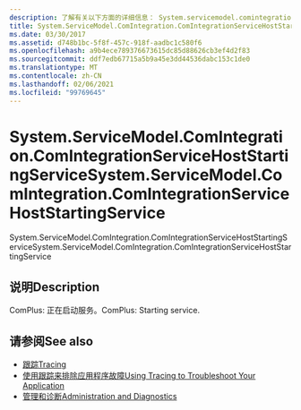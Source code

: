 ```yaml
---
description: 了解有关以下方面的详细信息： System.servicemodel.comintegration。 ComIntegrationServiceHostStartingService
title: System.ServiceModel.ComIntegration.ComIntegrationServiceHostStartingService
ms.date: 03/30/2017
ms.assetid: d748b1bc-5f8f-457c-918f-aadbc1c580f6
ms.openlocfilehash: a9b4ece789376673615dc85d88626cb3ef4d2f83
ms.sourcegitcommit: ddf7edb67715a5b9a45e3dd44536dabc153c1de0
ms.translationtype: MT
ms.contentlocale: zh-CN
ms.lasthandoff: 02/06/2021
ms.locfileid: "99769645"
---
```

# <a name="systemservicemodelcomintegrationcomintegrationservicehoststartingservice"></a><span data-ttu-id="72c45-103">System.ServiceModel.ComIntegration.ComIntegrationServiceHostStartingService</span><span class="sxs-lookup"><span data-stu-id="72c45-103">System.ServiceModel.ComIntegration.ComIntegrationServiceHostStartingService</span></span>

<span data-ttu-id="72c45-104">System.ServiceModel.ComIntegration.ComIntegrationServiceHostStartingService</span><span class="sxs-lookup"><span data-stu-id="72c45-104">System.ServiceModel.ComIntegration.ComIntegrationServiceHostStartingService</span></span>  
  
## <a name="description"></a><span data-ttu-id="72c45-105">说明</span><span class="sxs-lookup"><span data-stu-id="72c45-105">Description</span></span>  

 <span data-ttu-id="72c45-106">ComPlus: 正在启动服务。</span><span class="sxs-lookup"><span data-stu-id="72c45-106">ComPlus: Starting service.</span></span>  
  
## <a name="see-also"></a><span data-ttu-id="72c45-107">请参阅</span><span class="sxs-lookup"><span data-stu-id="72c45-107">See also</span></span>

- [<span data-ttu-id="72c45-108">跟踪</span><span class="sxs-lookup"><span data-stu-id="72c45-108">Tracing</span></span>](index.md)
- [<span data-ttu-id="72c45-109">使用跟踪来排除应用程序故障</span><span class="sxs-lookup"><span data-stu-id="72c45-109">Using Tracing to Troubleshoot Your Application</span></span>](using-tracing-to-troubleshoot-your-application.md)
- [<span data-ttu-id="72c45-110">管理和诊断</span><span class="sxs-lookup"><span data-stu-id="72c45-110">Administration and Diagnostics</span></span>](../index.md)
